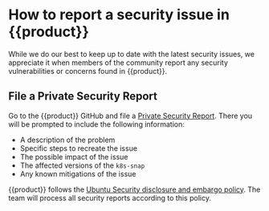# How to report a security issue in {{product}}

While we do our best to keep up to date with the latest security issues, we
appreciate it when members of the community report any security vulnerabilities
or concerns found in {{product}}.

## File a Private Security Report

Go to the {{product}} GitHub and file a [Private Security Report]. There you
will be prompted to include the following information:

- A description of the problem
- Specific steps to recreate the issue
- The possible impact of the issue
- The affected versions of the `k8s-snap`
- Any known mitigations of the issue

{{product}} follows the [Ubuntu Security disclosure and embargo policy]. The
team will process all security reports according to this policy.

<!-- LINKS -->
[Private Security Report]: https://github.com/canonical/k8s-snap/security/advisories/new
[Ubuntu Security disclosure and embargo policy]:https://ubuntu.com/security/disclosure-policy
